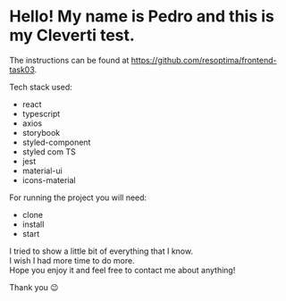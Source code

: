 # Hello! My name is Pedro and this is my Cleverti test.

The instructions can be found at https://github.com/resoptima/frontend-task03.

Tech stack used:
* react
* typescript
* axios
* storybook
* styled-component
* styled com TS
* jest
* material-ui
* icons-material

For running the project you will need:
* clone
* install
* start

I tried to show a little bit of everything that I know. <br />
I wish I had more time to do more. <br />
Hope you enjoy it and feel free to contact me about anything! <br />

Thank you :wink:
